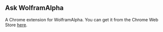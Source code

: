 ## Ask WolframAlpha

A Chrome extension for WolframAlpha. You can get it from the Chrome Web Store [here](https://chrome.google.com/webstore/detail/askwolframalpha/jnmbecdhoccgaogbdpplgihigghfhedi?hl=en&gl=US).


